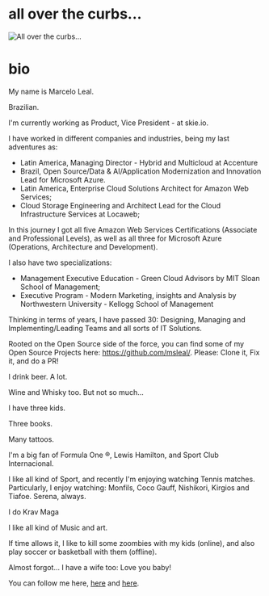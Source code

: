 # all over the curbs...
![All over the curbs...]([https://marceloleal.com.br/assets/images/IFA_Cover.png?raw=true)

# bio
My name is Marcelo Leal.

Brazilian.

I'm currently working as Product, Vice President - at skie.io.

I have worked in different companies and industries, being my last adventures as: 
- Latin America, Managing Director - Hybrid and Multicloud at Accenture
- Brazil, Open Source/Data & AI/Application Modernization and Innovation Lead for Microsoft Azure.
- Latin America, Enterprise Cloud Solutions Architect for Amazon Web Services;
- Cloud Storage Engineering and Architect Lead for the Cloud Infrastructure Services at Locaweb; 

In this journey I got all five Amazon Web Services Certifications (Associate and Professional Levels), as well as all three for Microsoft Azure (Operations, Architecture and Development). 

I also have two specializations:
- Management Executive Education - Green Cloud Advisors by MIT Sloan School of Management;
- Executive Program - Modern Marketing, insights and Analysis by Northwestern University - Kellogg School of Management

Thinking in terms of years, I have passed 30: Designing, Managing and Implementing/Leading Teams and all sorts of IT Solutions.

Rooted on the Open Source side of the force, you can find some of my Open Source Projects here: https://github.com/msleal/. 
Please: Clone it, Fix it, and do a PR!

I drink beer. A lot.

Wine and Whisky too. But not so much...

I have three kids.

Three books.

Many tattoos.

I'm a big fan of Formula One ®, Lewis Hamilton, and Sport Club Internacional.

I like all kind of Sport, and recently I'm enjoying watching Tennis matches. 
Particularly, I enjoy watching: Monfils, Coco Gauff, Nishikori, Kirgios and Tiafoe. 
Serena, always.

I do Krav Maga

I like all kind of Music and art.

If time allows it, I like to kill some zoombies with my kids (online), and also play soccer or basketball with them (offline).

Almost forgot... I have a wife too: Love you baby!

You can follow me here, [here](https://linkedin.com/in/marceloleal/) and [here](https://instagram.com/byleal/).
